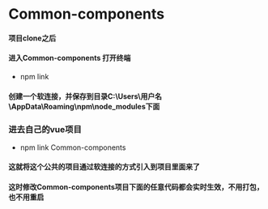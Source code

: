 # Common-components
#### 项目clone之后

#### 进入Common-components 打开终端

- npm link

#### 创建一个软连接，并保存到目录C:\Users\用户名\AppData\Roaming\npm\node_modules下面

### 进去自己的vue项目

- npm link Common-components

#### 这就将这个公共的项目通过软连接的方式引入到项目里面来了


#### 这时修改Common-components项目下面的任意代码都会实时生效，不用打包，也不用重启

